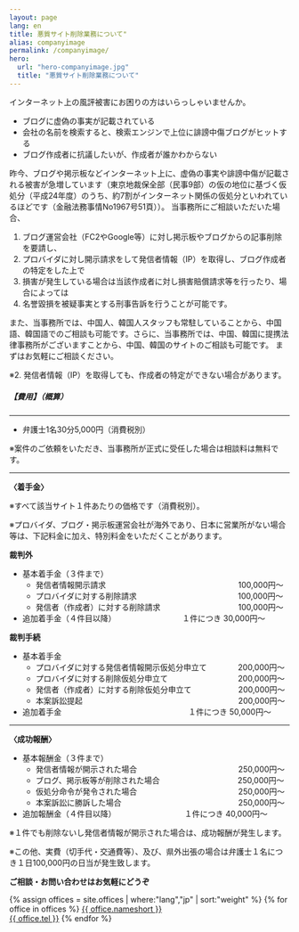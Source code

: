 ```yaml
---
layout: page
lang: en
title: 悪質サイト削除業務について"
alias: companyimage
permalink: /companyimage/
hero:
  url: "hero-companyimage.jpg"
  title: "悪質サイト削除業務について"
---
```


インターネット上の風評被害にお困りの方はいらっしゃいませんか。

- ブログに虚偽の事実が記載されている
- 会社の名前を検索すると、検索エンジンで上位に誹謗中傷ブログがヒットする
- ブログ作成者に抗議したいが、作成者が誰かわからない

昨今、ブログや掲示板などインターネット上に、虚偽の事実や誹謗中傷が記載される被害が急増しています（東京地裁保全部（民事9部）の仮の地位に基づく仮処分（平成24年度）のうち、約7割がインターネット関係の仮処分といわれているほどです（金融法務事情No1967号51頁））。 当事務所にご相談いただいた場合、

1. ブログ運営会社（FC2やGoogle等）に対し掲示板やブログからの記事削除を要請し、
2. プロバイダに対し開示請求をして発信者情報（IP）を取得し、ブログ作成者の特定をした上で
3. 損害が発生している場合は当該作成者に対し損害賠償請求等を行ったり、場合によっては
4. 名誉毀損を被疑事実とする刑事告訴を行うことが可能です。

また、当事務所では、中国人、韓国人スタッフも常駐していることから、中国語、韓国語でのご相談も可能です。さらに、当事務所では、中国、韓国に提携法律事務所がございますことから、中国、韓国のサイトのご相談も可能です。 まずはお気軽にご相談ください。

※2. 発信者情報（IP）を取得しても、作成者の特定ができない場合があります。


##### 【費用】（概算）
---
- 弁護士1名30分5,000円（消費税別）

※案件のご依頼をいただき、当事務所が正式に受任した場合は相談料は無料です。

---

**〈着手金〉**

※すべて該当サイト１件あたりの価格です（消費税別）。

※プロバイダ、ブログ・掲示板運営会社が海外であり、日本に営業所がない場合等は、下記料金に加え、特別料金をいただくことがあります。

**裁判外**

- 基本着手金（３件まで）
  - 発信者情報開示請求　　　　　　　　　　　　　　　　　100,000円～
  - プロバイダに対する削除請求　　　　　　　　　　　　　100,000円～
  - 発信者（作成者）に対する削除請求　　　　　　　　　　100,000円～
- 追加着手金（４件目以降）　　　　　　　　　１件につき 30,000円～

**裁判手続**

- 基本着手金
  - プロバイダに対する発信者情報開示仮処分申立て　　　　200,000円～
  - プロバイダに対する削除仮処分申立て　　　　　　　　　200,000円～
  - 発信者（作成者）に対する削除仮処分申立て　　　　　　200,000円～
  - 本案訴訟提起　　　　　　　　　　　　　　　　　　　　200,000円～
- 追加着手金　　　　　　　　　　　　　　　　  １件につき 50,000円～

---

**〈成功報酬〉**

- 基本報酬金（３件まで）
  - 発信者情報が開示された場合　　　　　　　　　　　　　250,000円～
  - ブログ、掲示板等が削除された場合　　　　　　　　　　250,000円～
  - 仮処分命令が発令された場合　　　　　　　　　　　　　250,000円～
  - 本案訴訟に勝訴した場合　　　　　　　　　　　　　　　250,000円～
- 追加報酬金（４件目以降）　　　　　　　　　  １件につき 40,000円～

※１件でも削除ないし発信者情報が開示された場合は、成功報酬が発生します。

※この他、実費（切手代・交通費等）、及び、県外出張の場合は弁護士１名につき１日100,000円の日当が発生致します。


**ご相談・お問い合わせはお気軽にどうぞ**

<div class="about-offices">
    {% assign offices = site.offices | where:"lang","jp" | sort:"weight" %}
    {% for office in offices %}
    <a class="about-office center-block" href="{{ site.baseurl | prepend: site.url }}{{ office.url }}">{{ office.nameshort }} <br>{{ office.tel }}</a>
    {% endfor %}
</div>

